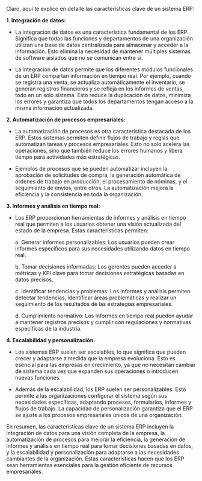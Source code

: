 Claro, aquí te explico en detalle las características clave de un sistema ERP:

**1. Integración de datos:**
   - La integración de datos es una característica fundamental de los ERP. Significa que todas las funciones y departamentos de una organización utilizan una base de datos centralizada para almacenar y acceder a la información. Esto elimina la necesidad de mantener múltiples sistemas de software aislados que no se comunican entre sí.

   - La integración de datos permite que los diferentes módulos funcionales de un ERP compartan información en tiempo real. Por ejemplo, cuando se registra una venta, se actualiza automáticamente el inventario, se generan registros financieros y se refleja en los informes de ventas, todo en un solo sistema. Esto reduce la duplicación de datos, minimiza los errores y garantiza que todos los departamentos tengan acceso a la misma información actualizada.

**2. Automatización de procesos empresariales:**
   - La automatización de procesos es otra característica destacada de los ERP. Estos sistemas permiten definir flujos de trabajo y reglas que automatizan tareas y procesos empresariales. Esto no solo acelera las operaciones, sino que también reduce los errores humanos y libera tiempo para actividades más estratégicas.

   - Ejemplos de procesos que se pueden automatizar incluyen la aprobación de solicitudes de compra, la generación automática de órdenes de trabajo en producción, el procesamiento de nóminas, y el seguimiento de envíos, entre otros. La automatización mejora la eficiencia y la consistencia en toda la organización.

**3. Informes y análisis en tiempo real:**
   - Los ERP proporcionan herramientas de informes y análisis en tiempo real que permiten a los usuarios obtener una visión actualizada del estado de la empresa. Estas características permiten:

     a. Generar informes personalizables: Los usuarios pueden crear informes específicos para sus necesidades utilizando datos en tiempo real.

     b. Tomar decisiones informadas: Los gerentes pueden acceder a métricas y KPI clave para tomar decisiones estratégicas basadas en datos precisos.

     c. Identificar tendencias y problemas: Los informes y análisis permiten detectar tendencias, identificar áreas problemáticas y realizar un seguimiento de los resultados de las estrategias empresariales.

     d. Cumplimiento normativo: Los informes en tiempo real pueden ayudar a mantener registros precisos y cumplir con regulaciones y normativas específicas de la industria.

**4. Escalabilidad y personalización:**
   - Los sistemas ERP suelen ser escalables, lo que significa que pueden crecer y adaptarse a medida que la empresa evoluciona. Esto es esencial para las empresas en crecimiento, ya que no necesitan cambiar de sistema cada vez que expanden sus operaciones o introducen nuevas funciones.

   - Además de la escalabilidad, los ERP suelen ser personalizables. Esto permite a las organizaciones configurar el sistema según sus necesidades específicas, adaptando procesos, formularios, informes y flujos de trabajo. La capacidad de personalización garantiza que el ERP se ajuste a los procesos empresariales únicos de una organización.

En resumen, las características clave de un sistema ERP incluyen la integración de datos para una visión completa de la empresa, la automatización de procesos para mejorar la eficiencia, la generación de informes y análisis en tiempo real para tomar decisiones basadas en datos, y la escalabilidad y personalización para adaptarse a las necesidades cambiantes de la organización. Estas características hacen que los ERP sean herramientas esenciales para la gestión eficiente de recursos empresariales.